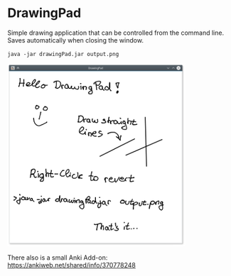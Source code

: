 # DrawingPad
Simple drawing application that can be controlled from the command line. Saves automatically when closing the window.

    java -jar drawingPad.jar output.png

<img src="https://github.com/ByteHamster/DrawingPad/raw/master/screenshot.png" width="400">

There also is a small Anki Add-on: https://ankiweb.net/shared/info/370778248
